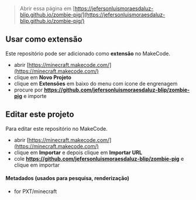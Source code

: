 
> Abrir essa página em [https://jefersonluismoraesdaluz-blip.github.io/zombie-pig/](https://jefersonluismoraesdaluz-blip.github.io/zombie-pig/)

## Usar como extensão

Este repositório pode ser adicionado como **extensão** no MakeCode.

* abrir [https://minecraft.makecode.com/](https://minecraft.makecode.com/)
* clique em **Novo Projeto**
* clique em **Extensões** em baixo do menu com ícone de engrenagem
* procure por **https://github.com/jefersonluismoraesdaluz-blip/zombie-pig** e importe

## Editar este projeto

Para editar este repositório no MakeCode.

* abrir [https://minecraft.makecode.com/](https://minecraft.makecode.com/)
* clique em **Importar** e depois clique em **Importar URL**
* cole **https://github.com/jefersonluismoraesdaluz-blip/zombie-pig** e clique em importar

#### Metadados (usados para pesquisa, renderização)

* for PXT/minecraft
<script src="https://makecode.com/gh-pages-embed.js"></script><script>makeCodeRender("{{ site.makecode.home_url }}", "{{ site.github.owner_name }}/{{ site.github.repository_name }}");</script>
